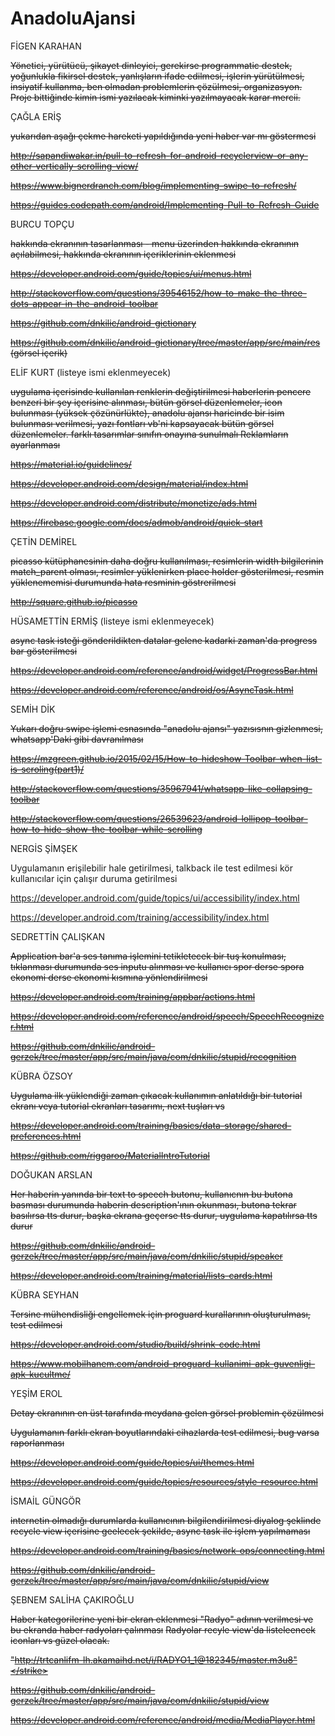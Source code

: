 # AnadoluAjansi

FİGEN	KARAHAN	

<strike>Yönetici, yürütücü, şikayet dinleyici, gerekirse programmatic destek, yoğunlukla fikirsel destek, yanlışların ifade edilmesi, işlerin yürütülmesi, insiyatif kullanma, ben olmadan problemlerin çözülmesi, organizasyon. Proje bittiğinde kimin ismi yazılacak kiminki yazılmayacak karar mercii.</strike>


ÇAĞLA ERİŞ

<strike>yukarıdan aşağı çekme hareketi yapıldığında yeni haber var mı göstermesi</strike>

<strike>http://sapandiwakar.in/pull-to-refresh-for-android-recyclerview-or-any-other-vertically-scrolling-view/</strike>

<strike>https://www.bignerdranch.com/blog/implementing-swipe-to-refresh/</strike>

<strike>https://guides.codepath.com/android/Implementing-Pull-to-Refresh-Guide</strike>


BURCU	TOPÇU

<strike>hakkında ekranının tasarlanması - menu üzerinden hakkında ekranının açılabilmesi, hakkında ekranının içeriklerinin eklenmesi</strike>

<strike>https://developer.android.com/guide/topics/ui/menus.html</strike>

<strike>http://stackoverflow.com/questions/39546152/how-to-make-the-three-dots-appear-in-the-android-toolbar</strike>

<strike>https://github.com/dnkilic/android-gictionary</strike>

<strike>https://github.com/dnkilic/android-gictionary/tree/master/app/src/main/res (görsel içerik)</strike>


ELİF	KURT (listeye ismi eklenmeyecek)

<strike>uygulama içerisinde kullanılan renklerin değiştirilmesi
haberlerin pencere benzeri bir şey içerisine alınması,
bütün görsel düzenlemeler,
icon bulunması (yüksek çözünürlükte),
anadolu ajansı haricinde bir isim bulunması verilmesi,
yazı fontları vb'ni kapsayacak bütün görsel düzenlemeler.
farklı tasarımlar sınıfın onayına sunulmalı
Reklamların ayarlanması</strike>

<strike>https://material.io/guidelines/</strike>

<strike>https://developer.android.com/design/material/index.html</strike>

<strike>https://developer.android.com/distribute/monetize/ads.html</strike>

<strike>https://firebase.google.com/docs/admob/android/quick-start</strike>


ÇETİN	DEMİREL

<strike>picasso kütüphanesinin daha doğru kullanılması, resimlerin width bilgilerinin match_parent olması, resimler yüklenirken place holder gösterilmesi, resmin yüklenememisi durumunda hata resminin göstrerilmesi</strike>

<strike>http://square.github.io/picasso </strike>



HÜSAMETTİN	ERMİŞ (listeye ismi eklenmeyecek)

<strike>async task isteği gönderildikten datalar gelene kadarki zaman'da progress bar gösterilmesi</strike>

<strike>https://developer.android.com/reference/android/widget/ProgressBar.html</strike>

<strike>https://developer.android.com/reference/android/os/AsyncTask.html</strike>


SEMİH	DİK

<strike>Yukarı doğru swipe işlemi esnasında "anadolu ajansı" yazısısnın gizlenmesi, whatsapp'Daki gibi davranılması</strike>

<strike>https://mzgreen.github.io/2015/02/15/How-to-hideshow-Toolbar-when-list-is-scroling(part1)/</strike>

<strike>http://stackoverflow.com/questions/35967941/whatsapp-like-collapsing-toolbar</strike>

<strike>http://stackoverflow.com/questions/26539623/android-lollipop-toolbar-how-to-hide-show-the-toolbar-while-scrolling </strike>


NERGİS	ŞİMŞEK

Uygulamanın erişilebilir hale getirilmesi, talkback ile test edilmesi kör kullanıcılar için çalışır duruma getirilmesi

https://developer.android.com/guide/topics/ui/accessibility/index.html

https://developer.android.com/training/accessibility/index.html


SEDRETTİN	ÇALIŞKAN

<strike>Application bar'a ses tanıma işlemini tetikletecek bir tuş konulması, tıklanması durumunda ses inputu alınması ve kullanıcı spor derse spora ekonomi derse ekonomi kısmına yönlendirilmesi</strike>

<strike>https://developer.android.com/training/appbar/actions.html</strike>

<strike>https://developer.android.com/reference/android/speech/SpeechRecognizer.html</strike>

<strike>https://github.com/dnkilic/android-gerzek/tree/master/app/src/main/java/com/dnkilic/stupid/recognition</strike>


KÜBRA	ÖZSOY

<strike>Uygulama ilk yüklendiği zaman çıkacak kullanımın anlatıldığı bir tutorial ekranı veya tutorial ekranları tasarımı, next tuşları vs</strike>

<strike>https://developer.android.com/training/basics/data-storage/shared-preferences.html</strike>

<strike>https://github.com/riggaroo/MaterialIntroTutorial</strike>


DOĞUKAN	ARSLAN

<strike>Her haberin yanında bir text to speech butonu, kullanıcnın bu butona basması durumunda haberin description'ının okunması, butona tekrar basılırsa tts durur, başka ekrana geçerse tts durur, uygulama kapatılırsa tts durur</strike>

<strike>https://github.com/dnkilic/android-gerzek/tree/master/app/src/main/java/com/dnkilic/stupid/speaker</strike>

<strike>https://developer.android.com/training/material/lists-cards.html</strike>


KÜBRA SEYHAN

<strike>Tersine mühendisliği engellemek için proguard kurallarının oluşturulması, test edilmesi</strike>

<strike>https://developer.android.com/studio/build/shrink-code.html</strike>

<strike>https://www.mobilhanem.com/android-proguard-kullanimi-apk-guvenligi-apk-kucultme/</strike>


YEŞİM	EROL

<strike>Detay ekranının en üst tarafında meydana gelen görsel problemin çözülmesi</strike>

<strike>Uygulamanın farklı ekran boyutlarındaki cihazlarda test edilmesi, bug varsa raporlanması</strike>

<strike>https://developer.android.com/guide/topics/ui/themes.html</strike>

<strike>https://developer.android.com/guide/topics/resources/style-resource.html</strike>


İSMAİL	GÜNGÖR

<strike>internetin olmadığı durumlarda kullanıcının bilgilendirilmesi diyalog şeklinde recycle view içerisine geelecek şekilde, async task ile işlem yapılmaması</strike>

<strike>https://developer.android.com/training/basics/network-ops/connecting.html</strike>

<strike>https://github.com/dnkilic/android-gerzek/tree/master/app/src/main/java/com/dnkilic/stupid/view</strike>


ŞEBNEM SALİHA	ÇAKIROĞLU

<strike>Haber kategorilerine yeni bir ekran eklenmesi "Radyo" adının verilmesi ve bu ekranda haber radyoları çalınması</strike>
<strike>Radyolar recyle view'da listeleencek iconları vs güzel olacak.</strike>

<strike>"http://trtcanlifm-lh.akamaihd.net/i/RADYO1_1@182345/master.m3u8"</strike>

<strike>https://github.com/dnkilic/android-gerzek/tree/master/app/src/main/java/com/dnkilic/stupid/view</strike>

<strike>https://developer.android.com/reference/android/media/MediaPlayer.html</strike>

